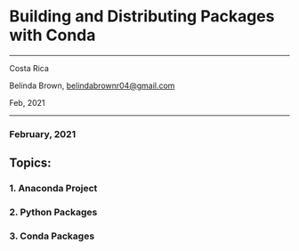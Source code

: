 # Building and Distributing Packages with Conda


----------

Costa Rica

Belinda Brown, belindabrownr04@gmail.com

Feb, 2021

----------


### February, 2021

## Topics:

### 1. Anaconda Project

### 2. Python Packages

### 3. Conda Packages


